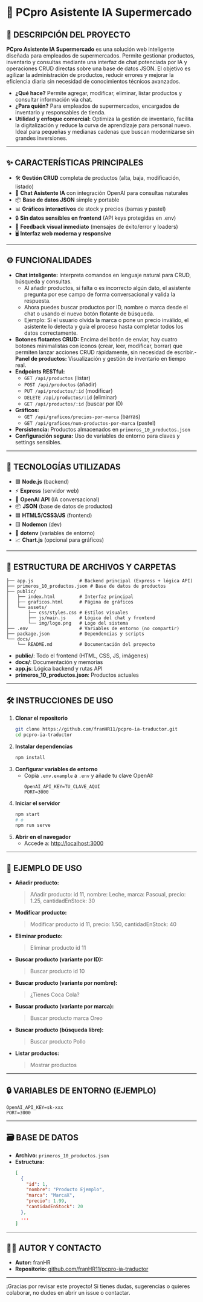# 🛒 PCpro Asistente IA Supermercado

## 📌 DESCRIPCIÓN DEL PROYECTO

**PCpro Asistente IA Supermercado** es una solución web inteligente diseñada para empleados de supermercados. Permite gestionar productos, inventario y consultas mediante una interfaz de chat potenciada por IA y operaciones CRUD directas sobre una base de datos JSON. El objetivo es agilizar la administración de productos, reducir errores y mejorar la eficiencia diaria sin necesidad de conocimientos técnicos avanzados.

- **¿Qué hace?** Permite agregar, modificar, eliminar, listar productos y consultar información vía chat.
- **¿Para quién?** Para empleados de supermercados, encargados de inventario y responsables de tienda.
- **Utilidad y enfoque comercial:** Optimiza la gestión de inventario, facilita la digitalización y reduce la curva de aprendizaje para personal nuevo. Ideal para pequeñas y medianas cadenas que buscan modernizarse sin grandes inversiones.

---

## ✨ CARACTERÍSTICAS PRINCIPALES
- 🛠️ **Gestión CRUD** completa de productos (alta, baja, modificación, listado)
- 🤖 **Chat Asistente IA** con integración OpenAI para consultas naturales
- 📦 **Base de datos JSON** simple y portable
- 📊 **Gráficos interactivos** de stock y precios (barras y pastel)
- 🔒 **Sin datos sensibles en frontend** (API keys protegidas en .env)
- 💬 **Feedback visual inmediato** (mensajes de éxito/error y loaders)
- 🖥️ **Interfaz web moderna y responsive**

---

## ⚙️ FUNCIONALIDADES
- **Chat inteligente:** Interpreta comandos en lenguaje natural para CRUD, búsqueda y consultas.
  - Al añadir productos, si falta o es incorrecto algún dato, el asistente pregunta por ese campo de forma conversacional y valida la respuesta.
  - Ahora puedes buscar productos por ID, nombre o marca desde el chat o usando el nuevo botón flotante de búsqueda.
  - Ejemplo: Si el usuario olvida la marca o pone un precio inválido, el asistente lo detecta y guía el proceso hasta completar todos los datos correctamente.
- **Botones flotantes CRUD:** Encima del botón de enviar, hay cuatro botones minimalistas con iconos (crear, leer, modificar, borrar) que permiten lanzar acciones CRUD rápidamente, sin necesidad de escribir.- **Panel de productos:** Visualización y gestión de inventario en tiempo real.
- **Endpoints RESTful:**
  - `GET /api/productos` (listar)
  - `POST /api/productos` (añadir)
  - `PUT /api/productos/:id` (modificar)
  - `DELETE /api/productos/:id` (eliminar)
  - `GET /api/productos/:id` (buscar por ID)
- **Gráficos:**
  - `GET /api/graficos/precios-por-marca` (barras)
  - `GET /api/graficos/num-productos-por-marca` (pastel)
- **Persistencia:** Productos almacenados en `primeros_10_productos.json`
- **Configuración segura:** Uso de variables de entorno para claves y settings sensibles.

---

## 🔧 TECNOLOGÍAS UTILIZADAS
- 🟩 **Node.js** (backend)
- ⚡ **Express** (servidor web)
- 🤖 **OpenAI API** (IA conversacional)
- 📦 **JSON** (base de datos de productos)
- 🟦 **HTML5/CSS3/JS** (frontend)
- 🟨 **Nodemon** (dev)
- 🌱 **dotenv** (variables de entorno)
- 📈 **Chart.js** (opcional para gráficos)

---

## 🧪 ESTRUCTURA DE ARCHIVOS Y CARPETAS

```
├── app.js                 # Backend principal (Express + lógica API)
├── primeros_10_productos.json # Base de datos de productos
├── public/
│   ├── index.html         # Interfaz principal
│   ├── graficos.html      # Página de gráficos
│   └── assets/
│       ├── css/styles.css # Estilos visuales
│       ├── js/main.js     # Lógica del chat y frontend
│       └── img/logo.png   # Logo del sistema
├── .env                   # Variables de entorno (no compartir)
├── package.json           # Dependencias y scripts
└── docs/
    └── README.md          # Documentación del proyecto
```

- **public/**: Todo el frontend (HTML, CSS, JS, imágenes)
- **docs/**: Documentación y memorias
- **app.js**: Lógica backend y rutas API
- **primeros_10_productos.json**: Productos actuales

---

## 🛠️ INSTRUCCIONES DE USO

1. **Clonar el repositorio**
   ```bash
   git clone https://github.com/franHR11/pcpro-ia-traductor.git
   cd pcpro-ia-traductor
   ```
2. **Instalar dependencias**
   ```bash
   npm install
   ```
3. **Configurar variables de entorno**
   - Copia `.env.example` a `.env` y añade tu clave OpenAI:
     ```env
     OpenAI_API_KEY=TU_CLAVE_AQUI
     PORT=3000
     ```
4. **Iniciar el servidor**
   ```bash
   npm start
   # o
   npm run serve
   ```
5. **Abrir en el navegador**
   - Accede a: [http://localhost:3000](http://localhost:3000)

---

## 📝 EJEMPLO DE USO

- **Añadir producto:**
  > Añadir producto: id 11, nombre: Leche, marca: Pascual, precio: 1.25, cantidadEnStock: 30
- **Modificar producto:**
  > Modificar producto id 11, precio: 1.50, cantidadEnStock: 40
- **Eliminar producto:**
  > Eliminar producto id 11
- **Buscar producto (variante por ID):**
  > Buscar producto id 10
- **Buscar producto (variante por nombre):**
  > ¿Tienes Coca Cola?
- **Buscar producto (variante por marca):**
  > Buscar producto marca Oreo
- **Buscar producto (búsqueda libre):**
  > Buscar producto Pollo
- **Listar productos:**
  > Mostrar productos

---

## 🔒 VARIABLES DE ENTORNO (EJEMPLO)
```env
OpenAI_API_KEY=sk-xxx
PORT=3000
```

---

## 🗃️ BASE DE DATOS
- **Archivo:** `primeros_10_productos.json`
- **Estructura:**
  ```json
  [
    {
      "id": 1,
      "nombre": "Producto Ejemplo",
      "marca": "MarcaX",
      "precio": 1.99,
      "cantidadEnStock": 20
    },
    ...
  ]
  ```

---

## 👨‍💻 AUTOR Y CONTACTO
- **Autor:** franHR
- **Repositorio:** [github.com/franHR11/pcpro-ia-traductor](https://github.com/franHR11/pcpro-ia-traductor)

---

¡Gracias por revisar este proyecto! Si tienes dudas, sugerencias o quieres colaborar, no dudes en abrir un issue o contactar.
